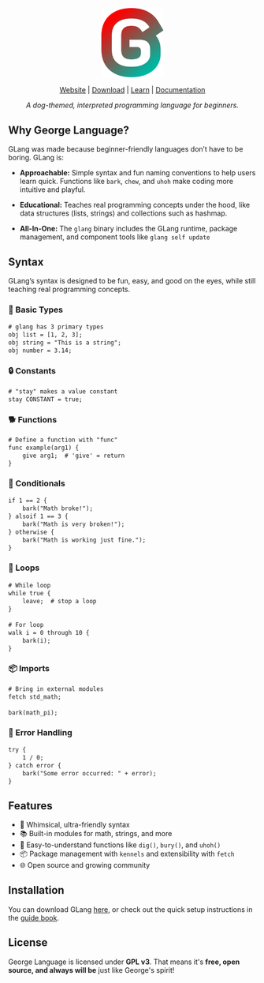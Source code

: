 <div align="center">
  <picture>
    <img
         src="assets/george_language_icon.svg"
         width="25%">
  </picture>

[Website](https://george-language.github.io/) | [Download](https://george-language.github.io/docs/install/) | [Learn](https://george-language.github.io/book/) | [Documentation](https://george-language.github.io/docs/)

_A dog-themed, interpreted programming language for beginners._
</div>

## Why George Language?

GLang was made because beginner-friendly languages don’t have to be boring. GLang is:

- **Approachable:** Simple syntax and fun naming conventions to help users learn quick. Functions like `bark`, `chew`, and `uhoh` make coding more intuitive and playful.

- **Educational:** Teaches real programming concepts under the hood, like data structures (lists, strings) and collections such as hashmap.

- **All-In-One:** The `glang` binary includes the GLang runtime, package management, and component tools like `glang self update`

## Syntax

GLang’s syntax is designed to be fun, easy, and good on the eyes, while still teaching real programming concepts.

### 🦴 Basic Types

```
# glang has 3 primary types
obj list = [1, 2, 3];
obj string = "This is a string";
obj number = 3.14;
```

### 🔒 Constants

```
# "stay" makes a value constant
stay CONSTANT = true;
```

### 🐕 Functions

```
# Define a function with "func"
func example(arg1) {
    give arg1;  # 'give' = return
}
```

### 🤔 Conditionals

```
if 1 == 2 {
    bark("Math broke!");
} alsoif 1 == 3 {
    bark("Math is very broken!");
} otherwise {
    bark("Math is working just fine.");
}
```

### 🔁 Loops

```
# While loop
while true {
    leave;  # stop a loop
}

# For loop
walk i = 0 through 10 {
    bark(i);
}
```

### 📦 Imports

```
# Bring in external modules
fetch std_math;

bark(math_pi);
```

### 🧩 Error Handling

```
try {
    1 / 0;
} catch error {
    bark("Some error occurred: " + error);
}
```

## Features

- 🐶 Whimsical, ultra-friendly syntax
- 📚 Built-in modules for math, strings, and more
- 💬 Easy-to-understand functions like `dig()`, `bury()`, and `uhoh()`
- 📦 Package management with `kennels` and extensibility with `fetch`
- 🌐 Open source and growing community

## Installation

You can download GLang [here](https://george-language.github.io/docs/install/), or check out the quick setup instructions in the [guide book](https://george-language.github.io/book/).

## License

George Language is licensed under **GPL v3**. That means it's **free, open source, and always will be** just like George's spirit!
